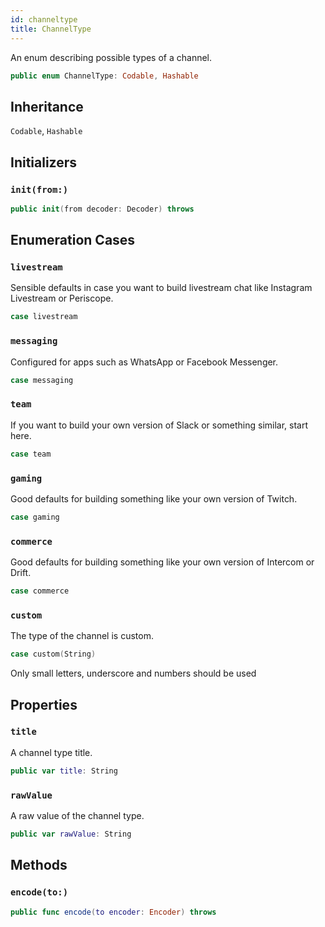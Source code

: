 ```yaml
---
id: channeltype 
title: ChannelType
--- 
```


An enum describing possible types of a channel.

``` swift
public enum ChannelType: Codable, Hashable 
```

## Inheritance

`Codable`, `Hashable`

## Initializers

### `init(from:)`

``` swift
public init(from decoder: Decoder) throws 
```

## Enumeration Cases

### `livestream`

Sensible defaults in case you want to build livestream chat like Instagram Livestream or Periscope.

``` swift
case livestream
```

### `messaging`

Configured for apps such as WhatsApp or Facebook Messenger.

``` swift
case messaging
```

### `team`

If you want to build your own version of Slack or something similar, start here.

``` swift
case team
```

### `gaming`

Good defaults for building something like your own version of Twitch.

``` swift
case gaming
```

### `commerce`

Good defaults for building something like your own version of Intercom or Drift.

``` swift
case commerce
```

### `custom`

The type of the channel is custom.

``` swift
case custom(String)
```

Only small letters, underscore and numbers should be used

## Properties

### `title`

A channel type title.

``` swift
public var title: String 
```

### `rawValue`

A raw value of the channel type.

``` swift
public var rawValue: String 
```

## Methods

### `encode(to:)`

``` swift
public func encode(to encoder: Encoder) throws 
```
